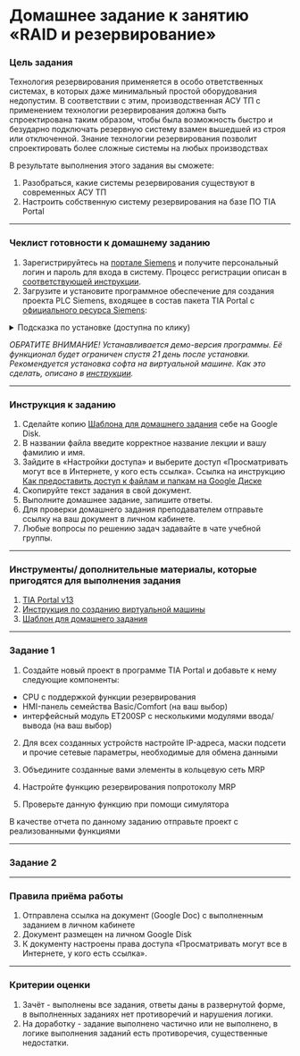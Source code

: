 # Домашнее задание к занятию «RAID и резервирование»

### Цель задания

Технология резервирования применяется в особо ответственных системах, в которых даже минимальный простой оборудования недопустим. В соответствии с этим, производственная АСУ ТП с применением технологии резервирования должна быть спроектирована таким образом, чтобы была возможность быстро и безударно подключать резервную систему взамен вышедшей из строя или отключенной.
Знание технологии резервирования позволит спроектировать более сложные системы на любых производствах

В результате выполнения этого задания вы сможете: 

1. Разобраться, какие системы резервирования существуют в современных АСУ ТП
2. Настроить собственную систему резервирования на базе ПО TIA Portal

-----

### Чеклист готовности к домашнему заданию

1. Зарегистрируйтесь на [портале Siemens](https://mall.industry.siemens.com/goos/WelcomePage.aspx?regionUrl=/ru&language=ru) и получите персональный логин и пароль для входа в систему. Процесс регистрации описан в [соответствующей инструкции](https://docs.google.com/presentation/d/1RPHvCE2OxBbHRMWSAV2E-HxscZvR2nRIZVHCy8hvjJE/edit?usp=sharing).
2. Загрузите и установите программное обеспечение для создания проекта PLC Siemens, входящее в состав пакета TIA Portal с [официального ресурса Siemens](https://support.industry.siemens.com/cs/document/78793685/simatic-step-7-(tia-portal)-v13-trial-download?dti=0&lc=en-DE):

<details>
  <summary> Подсказка по установке (доступна по клику) </summary>

1. Скачайте все файлы по [ссылке](https://support.industry.siemens.com/cs/document/109745155/simatic-step-7-including-plcsim-v13-sp2-trial-download?dti=0&lc=en-DE) в две отдельные папки:
  - STEP 7 Professional V13 SP2 (DVD 1, DVD 2, SHA-256 checksum)
  ![image](https://github.com/netology-code/phd-homeworks/blob/main/6.6/Step7_1.png)
  - SIMATIC STEP 7 PLCSIM V13 SP2 for STEP 7 Basic and STEP 7 Professional (включая SHA-256 checksum)
    ![image](https://github.com/netology-code/phd-homeworks/blob/main/6.6/Step7_2.png)
2. Запустите установочный файл SIMATIC_STEP_7_Professional_V13_SP2_Upd4.exe, пройдите стандартную процедуру установки.
3. Запустите установочный файл SIMATIC_S7_PLCSIM_V13_SP2.exe, пройдите стандартную процедуру установки.

  -----
  
</details>
  
*ОБРАТИТЕ ВНИМАНИЕ! Устанавливается демо-версия программы. Её функционал будет ограничен спустя 21 день после установки. Рекомендуется установка софта на виртуальной машине. Как это сделать, описано в [инструкции](https://docs.google.com/presentation/d/1psnSlotXT7cr8ECnaZaTCDLnIyYOGUzCArLeydeRztY/edit?usp=sharing).*

------

### Инструкция к заданию

1. Сделайте копию [Шаблона для домашнего задания](https://docs.google.com/document/d/1VSoDTOQOAAK7Cf57UK8GKuwaET0v4ySjps8JN1sB3vE/edit?usp=sharingg) себе на Google Disk.
2. В названии файла введите корректное название лекции и вашу фамилию и имя.
3. Зайдите в «Настройки доступа» и выберите доступ «Просматривать могут все в Интернете, у кого есть ссылка». Ссылка на инструкцию [Как предоставить доступ к файлам и папкам на Google Диске](https://support.google.com/docs/answer/2494822?hl=ru&co=GENIE.Platform%3DDesktop)
4. Скопируйте текст задания в свой документ.
5. Выполните домашнее задание, запишите ответы.
6. Для проверки домашнего задания преподавателем отправьте ссылку на ваш документ в личном кабинете.
7. Любые вопросы по решению задач задавайте в чате учебной группы.

------

### Инструменты/ дополнительные материалы, которые пригодятся для выполнения задания

1. [TIA Portal v13](https://support.industry.siemens.com/cs/document/78793685/simatic-step-7-(tia-portal)-v13-trial-download?dti=0&lc=en-DE)
2. [Инструкция по созданию виртуальной машины](https://docs.google.com/presentation/d/1psnSlotXT7cr8ECnaZaTCDLnIyYOGUzCArLeydeRztY/edit?usp=sharing)
3. [Шаблон для домашнего задания](https://docs.google.com/document/d/1VSoDTOQOAAK7Cf57UK8GKuwaET0v4ySjps8JN1sB3vE/edit?usp=sharingg)

------

### Задание 1

1. Создайте новый проект в программе TIA Portal и добавьте к нему следующие компоненты:
- CPU с поддержкой функции резервирования
- HMI-панель семейства Basic/Comfort (на ваш выбор)
- интерфейсный модуль ET200SP с несколькими модулями ввода/вывода (на ваш выбор)

2. Для всех созданных устройств настройте IP-адреса, маски подсети и прочие сетевые параметры, необходимые для обмена данными

3. Объедините созданные вами элементы в кольцевую сеть MRP

4. Настройте функцию резервирования попротоколу MRP

5. Проверьте данную функцию при помощи симулятора

В качестве отчета по данному заданию отправьте проект с реализованными функциями

------

### Задание 2

------

### Правила приёма работы

1. Отправлена ссылка на документ (Google Doc) с выполненным заданием в личном кабинете
2. Документ размещен на личном Google Disk
3. К документу настроены права доступа «Просматривать могут все в Интернете, у кого есть ссылка».

------

### Критерии оценки

1. Зачёт - выполнены все задания, ответы даны в развернутой форме, в выполненных заданиях нет противоречий и нарушения логики.
2. На доработку - задание выполнено частично или не выполнено, в логике выполнения заданий есть противоречия, существенные недостатки.
